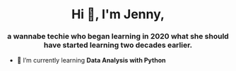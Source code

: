 <h1 align="center">Hi 👋, I'm Jenny,</h1>
<h3 align="center">a wannabe techie who began learning in 2020 what she should have started learning two decades earlier.</h3>

- 🌱 I’m currently learning **Data Analysis with Python**

